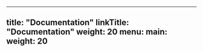 
---
title: "Documentation"
linkTitle: "Documentation"
weight: 20
menu:
  main:
    weight: 20
---




